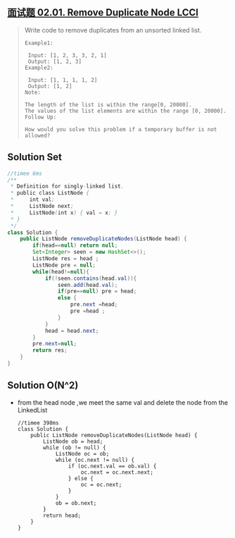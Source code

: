 ## [面试题 02.01. Remove Duplicate Node LCCI](https://leetcode-cn.com/problems/remove-duplicate-node-lcci/)

> Write code to remove duplicates from an unsorted linked list.
>
> ```
> Example1:
> 
>  Input: [1, 2, 3, 3, 2, 1]
>  Output: [1, 2, 3]
> Example2:
> 
>  Input: [1, 1, 1, 1, 2]
>  Output: [1, 2]
> Note:
> 
> The length of the list is within the range[0, 20000].
> The values of the list elements are within the range [0, 20000].
> Follow Up:
> 
> How would you solve this problem if a temporary buffer is not allowed?
> ```

## Solution Set

```java
//timee 6ms
/**
 * Definition for singly-linked list.
 * public class ListNode {
 *     int val;
 *     ListNode next;
 *     ListNode(int x) { val = x; }
 * }
 */
class Solution {
    public ListNode removeDuplicateNodes(ListNode head) {
        if(head==null) return null;
        Set<Integer> seen = new HashSet<>();
        ListNode res = head ;
        ListNode pre = null;
        while(head!=null){
            if(!seen.contains(head.val)){
                seen.add(head.val);
                if(pre==null) pre = head;
                else {
                    pre.next =head;
                    pre =head ;
                }
            }
            head = head.next;
        }
        pre.next=null;
        return res;
    }
}
```



## Solution O(N^2)

* from the head node ,we  meet the same val and delete the node from the LinkedList

  ```
  //timee 398ms
  class Solution {
      public ListNode removeDuplicateNodes(ListNode head) {
          ListNode ob = head;
          while (ob != null) {
              ListNode oc = ob;
              while (oc.next != null) {
                  if (oc.next.val == ob.val) {
                      oc.next = oc.next.next;
                  } else {
                      oc = oc.next;
                  }
              }
              ob = ob.next;
          }
          return head;
      }
  }
  
  ```

  